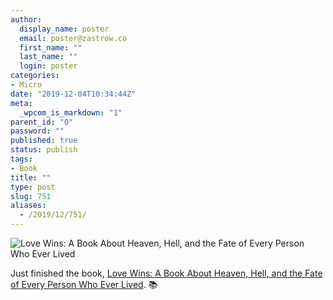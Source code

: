 ```yaml
---
author:
  display_name: poster
  email: poster@zastrow.co
  first_name: ""
  last_name: ""
  login: poster
categories:
- Micro
date: "2019-12-04T10:34:44Z"
meta:
  _wpcom_is_markdown: "1"
parent_id: "0"
password: ""
published: true
status: publish
tags:
- Book
title: ""
type: post
slug: 751
aliases:
  - /2019/12/751/
---
```

<p><img src="https://i.gr-assets.com/images/S/compressed.photo.goodreads.com/books/1347447599l/11014938.jpg" alt="Love Wins: A Book About Heaven, Hell, and the Fate of Every Person Who Ever Lived" /></p>
<p>Just finished the book, <a href="https://www.goodreads.com/review/show/3072406155?utm_medium=api&amp;utm_source=rss">Love Wins: A Book About Heaven, Hell, and the Fate of Every Person Who Ever Lived</a>. 📚</p>
